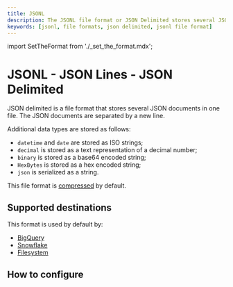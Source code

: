 ```yaml
---
title: JSONL
description: The JSONL file format or JSON Delimited stores several JSON documents in one file. The JSON documents are separated by a new line.
keywords: [jsonl, file formats, json delimited, jsonl file format]
---
```

import SetTheFormat from './_set_the_format.mdx';

# JSONL - JSON Lines - JSON Delimited

JSON delimited is a file format that stores several JSON documents in one file. The JSON documents are separated by a new line.

Additional data types are stored as follows:

- `datetime` and `date` are stored as ISO strings;
- `decimal` is stored as a text representation of a decimal number;
- `binary` is stored as a base64 encoded string;
- `HexBytes` is stored as a hex encoded string;
- `json` is serialized as a string.

This file format is [compressed](../../reference/performance.md#disabling-and-enabling-file-compression) by default.

## Supported destinations

This format is used by default by:
- [BigQuery](../destinations/bigquery.md)
- [Snowflake](../destinations/snowflake.md)
- [Filesystem](../destinations/filesystem.md)

## How to configure

<SetTheFormat file_type="jsonl"/>

